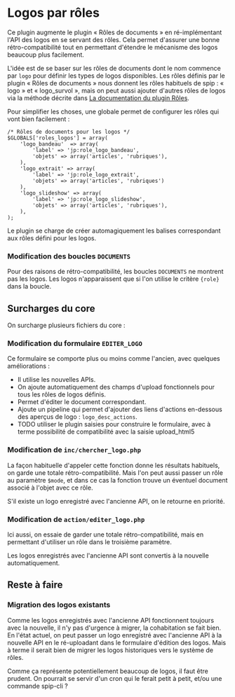 
Logos par rôles
===============

Ce plugin augmente le plugin « Rôles de documents » en ré-implémentant l'API des logos en se servant des rôles.
Cela permet d'assurer une bonne rétro-compatibilité tout en permettant d'étendre le mécanisme des logos beaucoup plus facilement.

L'idée est de se baser sur les rôles de documents dont le nom commence par `logo` pour définir les types de logos disponibles.
Les rôles définis par le plugin « Rôles de documents » nous donnent les rôles habituels de spip : « logo » et « logo_survol », mais on peut aussi ajouter d'autres rôles de logos via la méthode décrite dans [La documentation du plugin Rôles](http://contrib.spip.net/Des-roles-sur-des-liens).

Pour simplifier les choses, une globale permet de configurer les rôles qui vont bien facilement :

    /* Rôles de documents pour les logos */
    $GLOBALS['roles_logos'] = array(
    	'logo_bandeau'  => array(
    		'label' => 'jp:role_logo_bandeau',
    		'objets' => array('articles', 'rubriques'),
    	),
    	'logo_extrait' => array(
    		'label' => 'jp:role_logo_extrait',
    		'objets' => array('articles', 'rubriques')
    	),
    	'logo_slideshow' => array(
    		'label' => 'jp:role_logo_slideshow',
    		'objets' => array('articles', 'rubriques'),
    	),
    );

Le plugin se charge de créer automagiquement les balises correspondant aux rôles défini pour les logos.

### Modification des boucles `DOCUMENTS` ###

Pour des raisons de rétro-compatibilité, les boucles `DOCUMENTS` ne montrent pas les logos.
Les logos n'apparaissent que si l'on utilise le critère `{role}` dans la boucle.


Surcharges du core
------------------

On surcharge plusieurs fichiers du core :

### Modification du formulaire `EDITER_LOGO` ###

Ce formulaire se comporte plus ou moins comme l'ancien, avec quelques améliorations :

- Il utilise les nouvelles APIs.
- On ajoute automatiquement des champs d'upload fonctionnels pour tous les rôles de logos définis.
- Permet d'éditer le document correspondant.
- Ajoute un pipeline qui permet d'ajouter des liens d'actions en-dessous des aperçus de logo : `logo_desc_actions`.
- TODO utiliser le plugin saisies pour construire le formulaire, avec à terme possibilité de compatibilité avec la saisie upload_html5

### Modification de `inc/chercher_logo.php` ###

La façon habituelle d'appeler cette fonction donne les résultats habituels, on garde une totale rétro-compatibilité.
Mais l'on peut aussi passer un rôle au paramètre `$mode`, et dans ce cas la fonction trouve un éventuel document associé à l'objet avec ce rôle.

S'il existe un logo enregistré avec l'ancienne API, on le retourne en priorité.

### Modification de `action/editer_logo.php` ###

Ici aussi, on essaie de garder une totale rétro-compatibilité, mais en permettant d'utiliser un rôle dans le troisième paramètre.

Les logos enregistrés avec l'ancienne API sont convertis à la nouvelle automatiquement.


Reste à faire
-------------

### Migration des logos existants ###

Comme les logos enregistrés avec l'ancienne API fonctionnent toujours avec la nouvelle, il n'y pas d'urgence à migrer, la cohabitation se fait bien.
En l'état actuel, on peut passer un logo enregistré avec l'ancienne API à la nouvelle API en le ré-uploadant dans le formulaire d'édition des logos.
Mais à terme il serait bien de migrer les logos historiques vers le système de rôles.

Comme ça représente potentiellement beaucoup de logos, il faut être prudent.
On pourrait se servir d'un cron qui le ferait petit à petit, et/ou une commande spip-cli ?
